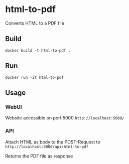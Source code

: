 # html-to-pdf
 Converts HTML to a PDF file

## Build
`docker build -t html-to-pdf .`

## Run
`docker run -it html-to-pdf`

## Usage

### WebUI
Website accessible on port 5000
`http://localhost:5000/`

### API
Attach HTML as body to the POST-Request to
`http://localhost:5000/api/html-to-pdf`

Returns the PDF file as response